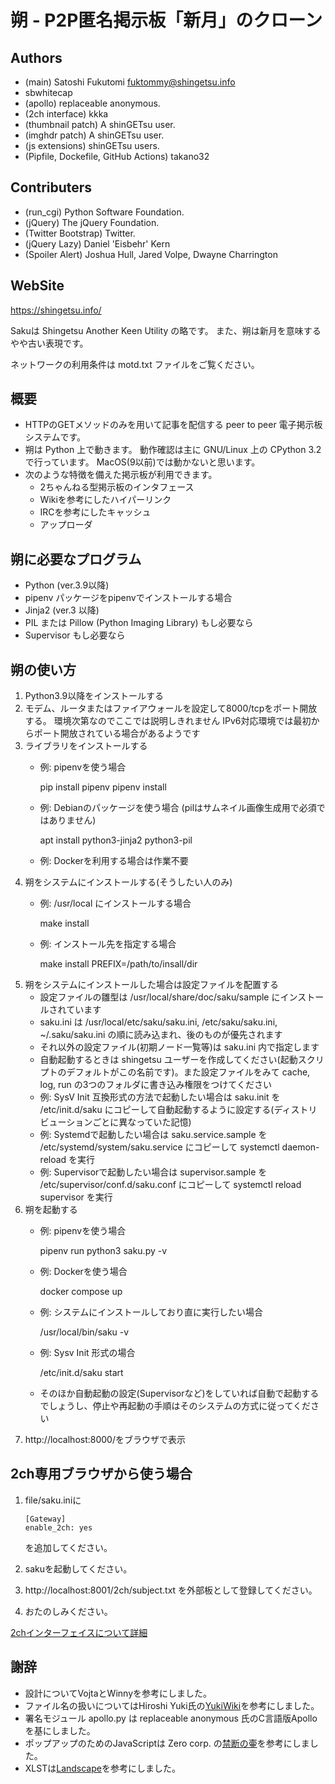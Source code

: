 朔 - P2P匿名掲示板「新月」のクローン
====================================

Authors
-------
* (main) Satoshi Fukutomi <fuktommy@shingetsu.info>
* sbwhitecap
* (apollo) replaceable anonymous.
* (2ch interface) kkka
* (thumbnail patch) A shinGETsu user.
* (imghdr patch) A shinGETsu user.
* (js extensions) shinGETsu users.
* (Pipfile, Dockefile, GitHub Actions) takano32

Contributers
------------
* (run_cgi) Python Software Foundation.
* (jQuery) The jQuery Foundation.
* (Twitter Bootstrap) Twitter.
* (jQuery Lazy) Daniel 'Eisbehr' Kern
* (Spoiler Alert) Joshua Hull, Jared Volpe, Dwayne Charrington

WebSite
-------
  https://shingetsu.info/

Sakuは Shingetsu Another Keen Utility の略です。
また、朔は新月を意味するやや古い表現です。

ネットワークの利用条件は motd.txt ファイルをご覧ください。

概要
----
* HTTPのGETメソッドのみを用いて記事を配信する
  peer to peer 電子掲示板システムです。
* 朔は Python 上で動きます。
  動作確認は主に GNU/Linux 上の CPython 3.2 で行っています。
    MacOS(9以前)では動かないと思います。
* 次のような特徴を備えた掲示板が利用できます。
    * 2ちゃんねる型掲示板のインタフェース
    * Wikiを参考にしたハイパーリンク
    * IRCを参考にしたキャッシュ
    * アップローダ

朔に必要なプログラム
--------------------
* Python (ver.3.9以降)
* pipenv パッケージをpipenvでインストールする場合
* Jinja2 (ver.3 以降)
* PIL または Pillow (Python Imaging Library) もし必要なら
* Supervisor もし必要なら

朔の使い方
----------
1. Python3.9以降をインストールする
2. モデム、ルータまたはファイアウォールを設定して8000/tcpをポート開放する。
   環境次第なのでここでは説明しきれません
   IPv6対応環境では最初からポート開放されている場合があるようです
3. ライブラリをインストールする
    * 例: pipenvを使う場合

        pip install pipenv
        pipenv install

    * 例: Debianのパッケージを使う場合 (pilはサムネイル画像生成用で必須ではありません)

        apt install python3-jinja2 python3-pil

    * 例: Dockerを利用する場合は作業不要
4. 朔をシステムにインストールする(そうしたい人のみ)
    * 例: /usr/local にインストールする場合

        make install

    * 例: インストール先を指定する場合

        make install PREFIX=/path/to/insall/dir
5. 朔をシステムにインストールした場合は設定ファイルを配置する
    * 設定ファイルの雛型は /usr/local/share/doc/saku/sample にインストールされています
    * saku.ini は /usr/local/etc/saku/saku.ini, /etc/saku/saku.ini, ~/.saku/saku.ini の順に読み込まれ、後のものが優先されます
    * それ以外の設定ファイル(初期ノード一覧等)は saku.ini 内で指定します
    * 自動起動するときは shingetsu ユーザーを作成してください(起動スクリプトのデフォルトがこの名前です)。また設定ファイルをみて cache, log, run の3つのフォルダに書き込み権限をつけてください
    * 例: SysV Init 互換形式の方法で起動したい場合は saku.init を /etc/init.d/saku にコピーして自動起動するように設定する(ディストリビューションごとに異なっていた記憶)
    * 例: Systemdで起動したい場合は saku.service.sample を /etc/systemd/system/saku.service にコピーして systemctl daemon-reload を実行
    * 例: Supervisorで起動したい場合は supervisor.sample を /etc/supervisor/conf.d/saku.conf にコピーして systemctl reload supervisor を実行
6. 朔を起動する
    * 例: pipenvを使う場合

        pipenv run python3 saku.py -v

    * 例: Dockerを使う場合

        docker compose up

    * 例: システムにインストールしており直に実行したい場合

        /usr/local/bin/saku -v

    * 例: Sysv Init 形式の場合

        /etc/init.d/saku start

    * そのほか自動起動の設定(Supervisorなど)をしていれば自動で起動するでしょうし、停止や再起動の手順はそのシステムの方式に従ってください
7. http://localhost:8000/をブラウザで表示

2ch専用ブラウザから使う場合
---------------------------
1. file/saku.iniに

       [Gateway]
       enable_2ch: yes

   を追加してください。
2. sakuを起動してください。
3. http://localhost:8001/2ch/subject.txt を外部板として登録してください。
4. おたのしみください。

[2chインターフェイスについて詳細](./2ch-interface.README.md)

謝辞
----
* 設計についてVojtaとWinnyを参考にしました。
* ファイル名の扱いについてはHiroshi Yuki氏の[YukiWiki](https://www.hyuki.com/yukiwiki/)を参考にしました。
* 署名モジュール apollo.py は replaceable anonymous 氏のC言語版Apolloを基にしました。
* ポップアップのためのJavaScriptは  Zero corp. の[禁断の壷](http://tubo.80.kg/)を参考にしました。
* XLSTは[Landscape](https://sonic64.com/2005-03-16.html)を参考にしました。
